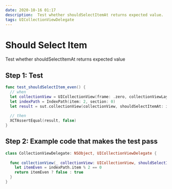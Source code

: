 ```yaml
---
date: 2020-10-16 01:17
description:  Test whether shouldSelectItemAt returns expected value.
tags: UICollectionViewDelegate
---
```


# Should Select Item

Test whether shouldSelectItemAt returns expected value

## Step 1: Test

```swift
func test_shouldSelectItem_even() {
  // when
  let collectionView = UICollectionView(frame: .zero, collectionViewLayout: UICollectionViewFlowLayout())
  let indexPath = IndexPath(item: 2, section: 0)
  let result = sut.collectionView(collectionView, shouldSelectItemAt: indexPath)
  
  // then
  XCTAssertEqual(result, false)
}
```

## Step 2: Example code that makes the test pass

```swift
class CollectionViewDelegate: NSObject, UICollectionViewDelegate {
  
  func collectionView(_ collectionView: UICollectionView, shouldSelectItemAt indexPath: IndexPath) -> Bool {
    let itemEven = indexPath.item % 2 == 0
    return itemEven ? false : true
  }
}
```

